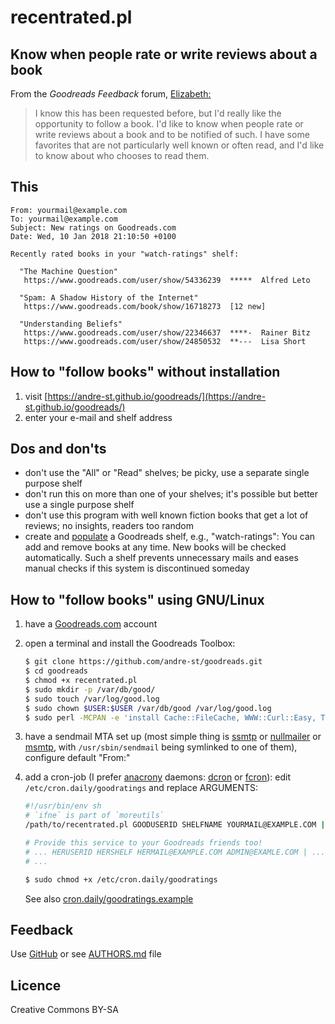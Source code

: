 # recentrated.pl

## Know when people rate or write reviews about a book

From the _Goodreads Feedback_ forum, [Elizabeth:](https://www.goodreads.com/topic/show/18060629-follow-book)
> I know this has been requested before, but I'd really like the opportunity to
> follow a book. I'd like to know when people rate or write reviews about a
> book and to be notified of such. I have some favorites that are not
> particularly well known or often read, and I'd like to know about who chooses
> to read them. 


## This
```
From: yourmail@example.com
To: yourmail@example.com
Subject: New ratings on Goodreads.com
Date: Wed, 10 Jan 2018 21:10:50 +0100

Recently rated books in your "watch-ratings" shelf:

  "The Machine Question"
   https://www.goodreads.com/user/show/54336239  *****  Alfred Leto

  "Spam: A Shadow History of the Internet"
   https://www.goodreads.com/book/show/16718273  [12 new]
   
  "Understanding Beliefs"
   https://www.goodreads.com/user/show/22346637  ****-  Rainer Bitz
   https://www.goodreads.com/user/show/24850532  **---  Lisa Short

```

## How to "follow books" without installation

1. visit [https://andre-st.github.io/goodreads/](https://andre-st.github.io/goodreads/) 
2. enter your e-mail and shelf address


## Dos and don'ts

- don't use the "All" or "Read" shelves; be picky, use a separate single purpose shelf
- don't run this on more than one of your shelves; it's possible but better use a single purpose shelf
- don't use this program with well known fiction books that get a lot of reviews; no insights, readers too random
- create and [populate](http://i0.wp.com/theeverscholar.com/wp-content/uploads/2015/03/goodreads3.jpg) 
	a Goodreads shelf, e.g., "watch-ratings": You can add and remove books at any time. 
	New books will be checked automatically. 
	Such a shelf prevents unnecessary mails and eases manual checks if this system is discontinued someday


## How to "follow books" using GNU/Linux

1. have a [Goodreads.com](https://www.goodreads.com) account

2. open a terminal and install the Goodreads Toolbox:
	``` sh
	$ git clone https://github.com/andre-st/goodreads.git
	$ cd goodreads
	$ chmod +x recentrated.pl
	$ sudo mkdir -p /var/db/good/
	$ sudo touch /var/log/good.log
	$ sudo chown $USER:$USER /var/db/good /var/log/good.log
	$ sudo perl -MCPAN -e 'install Cache::FileCache, WWW::Curl::Easy, Text::CSV, Log::Any'
	```
3. have a sendmail MTA set up (most simple thing is [ssmtp](https://wiki.debian.org/sSMTP)
   or [nullmailer](http://untroubled.org/nullmailer/)
   or [msmtp](http://msmtp.sourceforge.net), 
   with `/usr/sbin/sendmail` being symlinked to one of them), 
   configure default "From:"
   
4. add a cron-job (I prefer [anacrony](https://en.wikipedia.org/wiki/Anacron "performs pending jobs if the computer was previously shut down") daemons: [dcron](https://github.com/dubiousjim/dcron) or [fcron](https://en.wikipedia.org/wiki/Fcron)):
	edit `/etc/cron.daily/goodratings` and replace ARGUMENTS:
	``` sh
	#!/usr/bin/env sh
	# `ifne` is part of `moreutils`
	/path/to/recentrated.pl GOODUSERID SHELFNAME YOURMAIL@EXAMPLE.COM | ifne /usr/sbin/sendmail -t
	
	# Provide this service to your Goodreads friends too!
	# ... HERUSERID HERSHELF HERMAIL@EXAMPLE.COM ADMIN@EXAMLE.COM | ...
	# ...
	```
	```sh
	$ sudo chmod +x /etc/cron.daily/goodratings
	```
	See also [cron.daily/goodratings.example](cron.daily/goodratings.example)


## Feedback

Use [GitHub](https://github.com/andre-st/goodreads/issues) or see [AUTHORS.md](AUTHORS.md) file


## Licence

Creative Commons BY-SA


